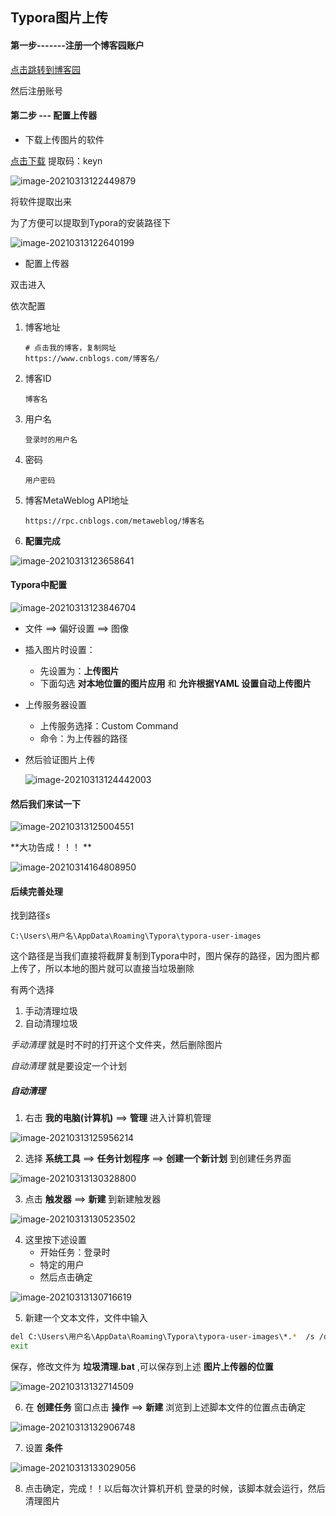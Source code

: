 ## Typora图片上传

#### 第一步-------注册一个博客园账户

[点击跳转到博客园](https://www.cnblogs.com/) 

然后注册账号 

#### 第二步 --- 配置上传器

- 下载上传图片的软件

[点击下载](https://pan.baidu.com/s/181MbqEJSfRCpAOEYAfRC8Q )
提取码：keyn

![image-20210313122449879](https://img2020.cnblogs.com/blog/2213660/202103/2213660-20210313123901492-1869915406.png) 

将软件提取出来

为了方便可以提取到Typora的安装路径下

![image-20210313122640199](https://img2020.cnblogs.com/blog/2213660/202103/2213660-20210313123857838-975987838.png)

- 配置上传器

双击进入

依次配置

1. 博客地址

   ```shell
   # 点击我的博客，复制网址
   https://www.cnblogs.com/博客名/
   ```

2. 博客ID

   ```shell
   博客名
   ```

3. 用户名

   ```shell
   登录时的用户名
   ```

4. 密码

   ```shell
   用户密码
   ```

5. 博客MetaWeblog API地址

   ```shell
   https://rpc.cnblogs.com/metaweblog/博客名
   ```

6. **配置完成**

![image-20210313123658641](https://img2020.cnblogs.com/blog/2213660/202103/2213660-20210313123853062-1449164287.png)

#### Typora中配置

![image-20210313123846704](https://img2020.cnblogs.com/blog/2213660/202103/2213660-20210313123847604-617934937.png)

- 文件 ==> 偏好设置 ==> 图像

- 插入图片时设置：

  - 先设置为：**上传图片** 
  - 下面勾选 **对本地位置的图片应用** 和 **允许根据YAML 设置自动上传图片** 

- 上传服务器设置

  - 上传服务选择：Custom Command
  - 命令：为上传器的路径

- 然后验证图片上传

  ![image-20210313124442003](https://img2020.cnblogs.com/blog/2213660/202103/2213660-20210313124442924-938164790.png) 



#### 然后我们来试一下

![image-20210313125004551](https://img2020.cnblogs.com/blog/2213660/202103/2213660-20210313125005466-1503786023.png)

**大功告成！！！ **

![image-20210314164808950](https://img2020.cnblogs.com/blog/2213660/202103/2213660-20210314164809854-1939873041.png)

#### 后续完善处理

找到路径s

```shell
C:\Users\用户名\AppData\Roaming\Typora\typora-user-images
```

这个路径是当我们直接将截屏复制到Typora中时，图片保存的路径，因为图片都上传了，所以本地的图片就可以直接当垃圾删除

有两个选择

1. 手动清理垃圾
2. 自动清理垃圾

*手动清理* 就是时不时的打开这个文件夹，然后删除图片 

*自动清理* 就是要设定一个计划 

##### 自动清理

1. 右击 **我的电脑(计算机)** ==>  **管理** 进入计算机管理

![image-20210313125956214](https://img2020.cnblogs.com/blog/2213660/202103/2213660-20210313130002652-318850638.png)

2. 选择 **系统工具**   ==>  **任务计划程序**    ==> **创建一个新计划** 到创建任务界面

![image-20210313130328800](https://img2020.cnblogs.com/blog/2213660/202103/2213660-20210313130329686-639084688.png) 

3. 点击 **触发器**  ==>  **新建**  到新建触发器

![image-20210313130523502](https://img2020.cnblogs.com/blog/2213660/202103/2213660-20210313130524442-1588700166.png) 

4. 这里按下述设置
    - 开始任务：登录时
    - 特定的用户
    - 然后点击确定

![image-20210313130716619](https://img2020.cnblogs.com/blog/2213660/202103/2213660-20210313130717536-1326949627.png) 

5. 新建一个文本文件，文件中输入

```bash
del C:\Users\用户名\AppData\Roaming\Typora\typora-user-images\*.*  /s /q
exit
```

保存，修改文件为 **垃圾清理.bat** ,可以保存到上述 **图片上传器的位置** 

![image-20210313132714509](https://img2020.cnblogs.com/blog/2213660/202103/2213660-20210313132715452-1018335461.png) 

6. 在 **创建任务** 窗口点击 **操作**  ==>  **新建**  浏览到上述脚本文件的位置点击确定

![image-20210313132906748](https://img2020.cnblogs.com/blog/2213660/202103/2213660-20210313132907659-1126112646.png) 

7. 设置 **条件** 

![image-20210313133029056](https://img2020.cnblogs.com/blog/2213660/202103/2213660-20210313133029999-1248116126.png) 

8. 点击确定，完成！！以后每次计算机开机 登录的时候，该脚本就会运行，然后清理图片

